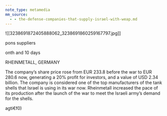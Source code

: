 ```yaml
---
note_type: metamedia
mm_source:
  - - the-defense-companies-that-supply-israel-with-weap.md
---
```


![[3238691872405888062_3238691860259167797.jpg]]

pons suppliers

onth and 10 days

RHEINMETALL, GERMANY

The company’s share price rose from EUR 233.8
before the war to EUR 280.6 now, generating a
20% profit for investors, and a value of USD 2.34
billion. The company is considered one of the
top manufacturers of the tank shells that Israel is
using in its war now. Rheinmetall increased the
pace of its production after the launch of the war
to meet the Israeli army’s demand for the shells.

agti€f0)

